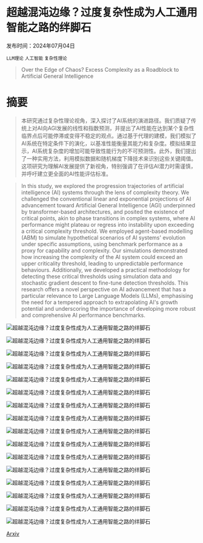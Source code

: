 # 超越混沌边缘？过度复杂性成为人工通用智能之路的绊脚石

发布时间：2024年07月04日

`LLM理论` `人工智能` `复杂性理论`

> Over the Edge of Chaos? Excess Complexity as a Roadblock to Artificial General Intelligence

# 摘要

> 本研究通过复杂性理论视角，深入探讨了AI系统的演进路径。我们质疑了传统上对AI向AGI发展的线性和指数预测，并提出了AI性能在达到某个复杂性临界点后可能停滞或变得不稳定的观点。通过基于代理的建模，我们模拟了AI系统在特定条件下的演化，以基准性能衡量其能力和复杂度。模拟结果显示，AI系统复杂度的增加可能导致性能行为的不可预测性。此外，我们提出了一种实用方法，利用模拟数据和随机梯度下降技术来识别这些关键阈值。这项研究为理解AI发展提供了新视角，特别强调了在评估AI潜力时需谨慎，并呼吁建立更全面的AI性能评估标准。

> In this study, we explored the progression trajectories of artificial intelligence (AI) systems through the lens of complexity theory. We challenged the conventional linear and exponential projections of AI advancement toward Artificial General Intelligence (AGI) underpinned by transformer-based architectures, and posited the existence of critical points, akin to phase transitions in complex systems, where AI performance might plateau or regress into instability upon exceeding a critical complexity threshold. We employed agent-based modelling (ABM) to simulate hypothetical scenarios of AI systems' evolution under specific assumptions, using benchmark performance as a proxy for capability and complexity. Our simulations demonstrated how increasing the complexity of the AI system could exceed an upper criticality threshold, leading to unpredictable performance behaviours. Additionally, we developed a practical methodology for detecting these critical thresholds using simulation data and stochastic gradient descent to fine-tune detection thresholds. This research offers a novel perspective on AI advancement that has a particular relevance to Large Language Models (LLMs), emphasising the need for a tempered approach to extrapolating AI's growth potential and underscoring the importance of developing more robust and comprehensive AI performance benchmarks.

![超越混沌边缘？过度复杂性成为人工通用智能之路的绊脚石](../../../paper_images/2407.03652/benachmarks2.png)

![超越混沌边缘？过度复杂性成为人工通用智能之路的绊脚石](../../../paper_images/2407.03652/benachmarks5.png)

![超越混沌边缘？过度复杂性成为人工通用智能之路的绊脚石](../../../paper_images/2407.03652/benachmarks10.png)

![超越混沌边缘？过度复杂性成为人工通用智能之路的绊脚石](../../../paper_images/2407.03652/benachmarks20.png)

![超越混沌边缘？过度复杂性成为人工通用智能之路的绊脚石](../../../paper_images/2407.03652/benachmarks2variance.png)

![超越混沌边缘？过度复杂性成为人工通用智能之路的绊脚石](../../../paper_images/2407.03652/benachmarks5variance.png)

![超越混沌边缘？过度复杂性成为人工通用智能之路的绊脚石](../../../paper_images/2407.03652/benachmarks10variance.png)

![超越混沌边缘？过度复杂性成为人工通用智能之路的绊脚石](../../../paper_images/2407.03652/benachmarks20variance.png)

![超越混沌边缘？过度复杂性成为人工通用智能之路的绊脚石](../../../paper_images/2407.03652/benachmarks2derivativedetection.png)

![超越混沌边缘？过度复杂性成为人工通用智能之路的绊脚石](../../../paper_images/2407.03652/benachmarks5derivativedetection.png)

![超越混沌边缘？过度复杂性成为人工通用智能之路的绊脚石](../../../paper_images/2407.03652/benachmarks10derivativedetection.png)

![超越混沌边缘？过度复杂性成为人工通用智能之路的绊脚石](../../../paper_images/2407.03652/benachmarks20derivativedetection.png)

![超越混沌边缘？过度复杂性成为人工通用智能之路的绊脚石](../../../paper_images/2407.03652/benachmarks2derivativedetectionhist.png)

![超越混沌边缘？过度复杂性成为人工通用智能之路的绊脚石](../../../paper_images/2407.03652/benachmarks5derivativedetectionhist.png)

![超越混沌边缘？过度复杂性成为人工通用智能之路的绊脚石](../../../paper_images/2407.03652/benachmarks10derivativedetectionhist.png)

![超越混沌边缘？过度复杂性成为人工通用智能之路的绊脚石](../../../paper_images/2407.03652/benachmarks20derivativedetectionhist.png)

[Arxiv](https://arxiv.org/abs/2407.03652)